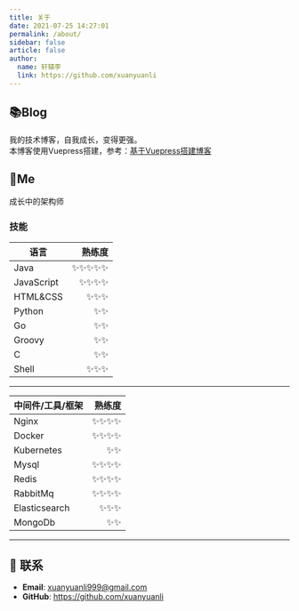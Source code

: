 ```yaml
---
title: 关于
date: 2021-07-25 14:27:01
permalink: /about/
sidebar: false
article: false
author: 
  name: 轩辕李
  link: https://github.com/xuanyuanli
---
```


## 📚Blog
我的技术博客，自我成长，变得更强。   
本博客使用Vuepress搭建，参考：[基于Vuepress搭建博客](/pages/ec344a/)


## 🐼Me
成长中的架构师

### 技能

| 语言         |   熟练度 |
|------------|------:|
| Java       | ✨✨✨✨✨ |
| JavaScript |  ✨✨✨✨ |
| HTML&CSS   |   ✨✨✨ |
| Python     |    ✨✨ |
| Go         |    ✨✨ |
| Groovy     |    ✨✨ |
| C          |    ✨✨ |
| Shell      |   ✨✨✨ |

---

| 中间件/工具/框架     |    熟练度 |
|---------------|-------:|
| Nginx         |   ✨✨✨✨ |
| Docker        |   ✨✨✨✨ |
| Kubernetes    |     ✨✨ |
| Mysql         |   ✨✨✨✨ |
| Redis         |   ✨✨✨✨ |
| RabbitMq      |   ✨✨✨✨ |
| Elasticsearch |    ✨✨✨ |
| MongoDb       |     ✨✨ |


---



## :email: 联系

- **Email**: <a href="mailto:xuanyuanli999@gmail.com">xuanyuanli999@gmail.com</a>
- **GitHub**: <https://github.com/xuanyuanli>

